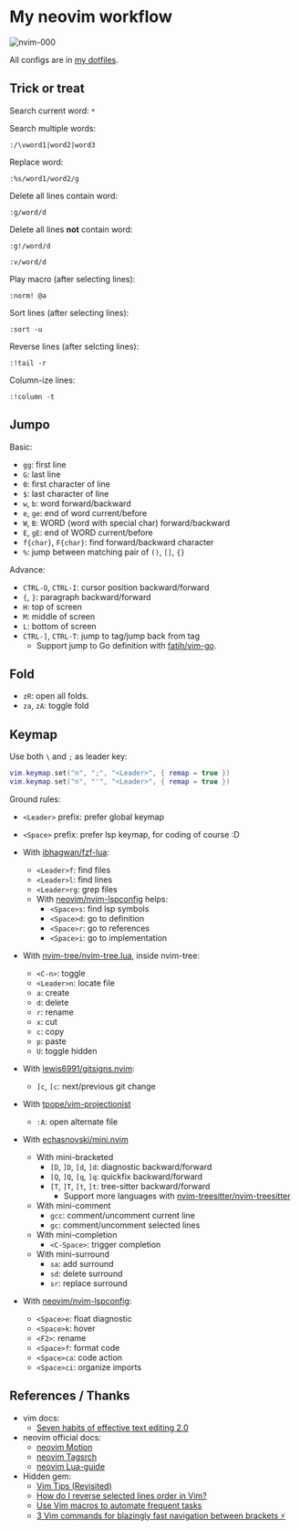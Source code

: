 # My neovim workflow

![nvim-000](https://raw.githubusercontent.com/haunt98/posts-images/main/nvim-000.png)

All configs are in [my dotfiles](https://github.com/haunt98/dotfiles).

## Trick or treat

Search current word: `*`

Search multiple words:

```vim
:/\vword1|word2|word3
```

Replace word:

```vim
:%s/word1/word2/g
```

Delete all lines contain word:

```vim
:g/word/d
```

Delete all lines **not** contain word:

```vim
:g!/word/d

:v/word/d
```

Play macro (after selecting lines):

```vim
:norm! @a
```

Sort lines (after selecting lines):

```vim
:sort -u
```

Reverse lines (after selcting lines):

```vim
:!tail -r
```

Column-ize lines:

```vim
:!column -t
```

## Jumpo

Basic:

- `gg`: first line
- `G`: last line
- `0`: first character of line
- `$`: last character of line
- `w`, `b`: word forward/backward
- `e`, `ge`: end of word current/before
- `W`, `B`: WORD (word with special char) forward/backward
- `E`, `gE`: end of WORD current/before
- `f{char}`, `F{char}`: find forward/backward character
- `%`: jump between matching pair of `()`, `[]`, `{}`

Advance:

- `CTRL-O`, `CTRL-I`: cursor position backward/forward
- `{`, `}`: paragraph backward/forward
- `H`: top of screen
- `M`: middle of screen
- `L`: bottom of screen
- `CTRL-]`, `CTRL-T`: jump to tag/jump back from tag
  - Support jump to Go definition with
    [fatih/vim-go](https://github.com/fatih/vim-go).

## Fold

- `zR`: open all folds.
- `za`, `zA`: toggle fold

## Keymap

Use both `\` and `;` as leader key:

```lua
vim.keymap.set("n", ";", "<Leader>", { remap = true })
vim.keymap.set("n", "'", "<Leader>", { remap = true })
```

Ground rules:

- `<Leader>` prefix: prefer global keymap
- `<Space>` prefix: prefer lsp keymap, for coding of course :D

- With [ibhagwan/fzf-lua](https://github.com/ibhagwan/fzf-lua):
  - `<Leader>f`: find files
  - `<Leader>l`: find lines
  - `<Leader>rg`: grep files
  - With [neovim/nvim-lspconfig](https://github.com/neovim/nvim-lspconfig)
    helps:
    - `<Space>s`: find lsp symbols
    - `<Space>d`: go to definition
    - `<Space>r`: go to references
    - `<Space>i`: go to implementation
- With [nvim-tree/nvim-tree.lua](https://github.com/nvim-tree/nvim-tree.lua),
  inside nvim-tree:
  - `<C-n>`: toggle
  - `<Leader>n`: locate file
  - `a`: create
  - `d`: delete
  - `r`: rename
  - `x`: cut
  - `c`: copy
  - `p`: paste
  - `U`: toggle hidden
- With [lewis6991/gitsigns.nvim](https://github.com/lewis6991/gitsigns.nvim):
  - `]c`, `[c`: next/previous git change
- With [tpope/vim-projectionist](https://github.com/tpope/vim-projectionist)
  - `:A`: open alternate file
- With [echasnovski/mini.nvim](https://github.com/echasnovski/mini.nvim)
  - With mini-bracketed
    - `[D`, `]D`, `[d`, `]d`: diagnostic backward/forward
    - `[Q`, `]Q`, `[q`, `]q`: quickfix backward/forward
    - `[T`, `]T`, `[t`, `]t`: tree-sitter backward/forward
      - Support more languages with
        [nvim-treesitter/nvim-treesitter](https://github.com/nvim-treesitter/nvim-treesitter)
  - With mini-comment
    - `gcc`: comment/uncomment current line
    - `gc`: comment/uncomment selected lines
  - With mini-completion
    - `<C-Space>`: trigger completion
  - With mini-surround
    - `sa`: add surround
    - `sd`: delete surround
    - `sr`: replace surround
- With [neovim/nvim-lspconfig](https://github.com/neovim/nvim-lspconfig):
  - `<Space>e`: float diagnostic
  - `<Space>k`: hover
  - `<F2>`: rename
  - `<Space>f`: format code
  - `<Space>ca`: code action
  - `<Space>ci`: organize imports

## References / Thanks

- vim docs:
  - [Seven habits of effective text editing 2.0](https://moolenaar.net/habits_2007.pdf)
- neovim official docs:
  - [neovim Motion](https://neovim.io/doc/user/motion.html)
  - [neovim Tagsrch](http://neovim.io/doc/user/tagsrch.html)
  - [neovim Lua-guide](https://neovim.io/doc/user/lua-guide.html)
- Hidden gem:
  - [Vim Tips (Revisited)](https://bluz71.github.io/2021/09/10/vim-tips-revisited.html)
  - [How do I reverse selected lines order in Vim?](https://superuser.com/a/189956)
  - [Use Vim macros to automate frequent tasks](https://www.redhat.com/sysadmin/use-vim-macros)
  - [3 Vim commands for blazingly fast navigation between brackets ⚡](https://dev.to/m4xshen/3-vim-commands-for-blazingly-fast-navigation-between-brackets-55kc)
